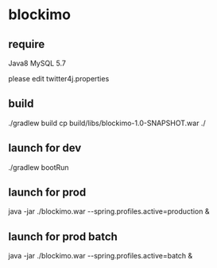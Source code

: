 # blockimo

## require
Java8
MySQL 5.7

please edit twitter4j.properties

## build
./gradlew build
cp build/libs/blockimo-1.0-SNAPSHOT.war ./

## launch for dev

./gradlew bootRun

## launch for prod

java -jar ./blockimo.war --spring.profiles.active=production &

## launch for prod batch
java -jar ./blockimo.war --spring.profiles.active=batch &
